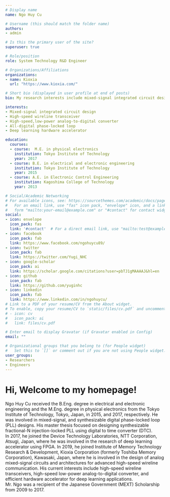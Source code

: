 ```yaml
---
# Display name
name: Ngo Huy Cu

# Username (this should match the folder name)
authors:
- admin

# Is this the primary user of the site?
superuser: true

# Role/position
role: System Technology R&D Engineer

# Organizations/Affiliations
organizations:
- name: Kioxia
  url: "https://www.kioxia.com/"

# Short bio (displayed in user profile at end of posts)
bio: My research interests include mixed-signal integrated circuit design, high-speed wireline transceiver, high-speed ADC.

interests:
- Mixed-signal integrated circuit design
- High-speed wireline transceiver
- High-speed,low-power analog-to-digital converter
- All-digital phase-locked loop
- Deep learning hardware accelerator

education:
  courses:
  - course:  M.E. in physical electronics
    institution: Tokyo Institute of Technology
    year: 2017
  - course: B.E. in electrical and electronic engineering
    institution: Tokyo Institute of Technology
    year: 2015
  - course: A.E. in Electronic Control Engineering 
    institution: Kagoshima College of Technology
    year: 2013

# Social/Academic Networking
# For available icons, see: https://sourcethemes.com/academic/docs/page-builder/#icons
#   For an email link, use "fas" icon pack, "envelope" icon, and a link in the
#   form "mailto:your-email@example.com" or "#contact" for contact widget.
social:
- icon: envelope
  icon_pack: fas
  link: '#contact'  # For a direct email link, use "mailto:test@example.org".
- icon: facebook
  icon_pack: fab
  link: https://www.facebook.com/ngohuycu89/
- icon: twitter
  icon_pack: fab
  link: https://twitter.com/Yugi_NHC
- icon: google-scholar
  icon_pack: ai
  link: https://scholar.google.com/citations?user=pbTJ1gMAAAAJ&hl=en
- icon: github
  icon_pack: fab
  link: https://github.com/yuginhc
- icon: linkedin
  icon_pack: fab
  link: https://www.linkedin.com/in/ngohuycu/ 
# Link to a PDF of your resume/CV from the About widget.
# To enable, copy your resume/CV to `static/files/cv.pdf` and uncomment the lines below.
# - icon: cv
#   icon_pack: ai
#   link: files/cv.pdf

# Enter email to display Gravatar (if Gravatar enabled in Config)
email: ""

# Organizational groups that you belong to (for People widget)
#   Set this to `[]` or comment out if you are not using People widget.
user_groups:
- Researchers
- Engineers
---
```


# Hi, Welcome to my homepage!
Ngo Huy Cu received the B.Eng. degree in electrical and electronic engineering and the M.Eng. degree
in physical electronics from the Tokyo Institute of Technology, Tokyo, Japan, in 2015, and 2017,
respectively. He was involved in mixed-signal, and synthesizable digital phase-locked loop (PLL) designs.
His master thesis focused on designing synthesizable fractional-N injection-locked PLL using digital to time converter (DTC).  
In 2017, he joined the Device Technology Laboratories, NTT Corporation, Atsugi, Japan, where he was involved in the research of deep learning accelerator using FPGA. In 2019, he joined Institute of Memory Technology Research & Development, Kioxia Corporation (formerly Toshiba Memory Corporation), Kawasaki, Japan, where he is involved in the design of analog mixed-signal circuits and architectures for advanced high-speed wireline communication. His current interests include high-speed wireline transceivers, high-speed low-power analog-to-digital converter, and efficient hardware accelerator for deep learning applications.  
Mr. Ngo was a recipient of the Japanese Government (MEXT) Scholarship from 2009 to 2017.

<!-- professor of artificial intelligence at the Stanford AI Lab. His research interests include distributed robotics, mobile computing and programmable matter. He leads the Robotic Neurobiology group, which develops self-reconfiguring robots, systems of self-organizing robots, and mobile sensor networks.

Lorem ipsum dolor sit amet, consectetur adipiscing elit. Sed neque elit, tristique placerat feugiat ac, facilisis vitae arcu. Proin eget egestas augue. Praesent ut sem nec arcu pellentesque aliquet. Duis dapibus diam vel metus tempus vulputate. -->
